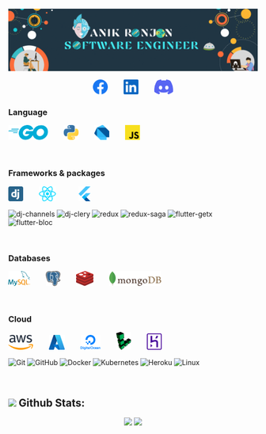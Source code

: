 [![](profile.gif)](https://github.com/AnikRonjon)


<p align="center">
    <a href="https://www.facebook.com/anikronjon.swe"></a><img src="vendor/facebook.svg" height="30px"></a>&emsp;&emsp;
    <a href="https://bd.linkedin.com/in/anikronjon"></a><img src="vendor/linkedin.svg" height="30px"></a>&emsp;&emsp;
    <a href="https://discord.com/users/Big%20Bull#7729"></a><img src="vendor/discord.svg" height="30px"></a>
</p>




### Language
<img src="vendor/go.svg" height="30">&emsp;&emsp;
<img src="vendor/python.svg" height="30">&emsp;&emsp;
<img src="vendor/dart.svg" height="30">&emsp;&emsp;
<img src="vendor/javascript.svg" height="30">&emsp;&emsp;


<br>

### Frameworks & packages
<img src="vendor/django-icon.svg" height="30">&emsp;&emsp;
<img src="vendor/react.svg" height="30">&emsp;&emsp;&emsp;
<img src="vendor/flutter.svg" height="30">&emsp;&emsp;&emsp;

![dj-channels](https://img.shields.io/badge/-Channels-511?&logo=Websocket&logoColor=F90)
![dj-clery](https://img.shields.io/badge/-Celery-511?&logo=Celery&logoColor=F90)
![redux](https://img.shields.io/badge/-Redux-511?&logo=Redux&logoColor=F90)
![redux-saga](https://img.shields.io/badge/-ReduxSaga-511?&logo=ReduxSaga&logoColor=F90)
![flutter-getx](https://img.shields.io/badge/-GetX-511?&logo=&logoColor=F90)
![flutter-bloc](https://img.shields.io/badge/-Bloc-511?&logo=Bloc&logoColor=F90)


<br>

### Databases
<img src="vendor/mysql.svg" height="30">&emsp;&emsp;
<img src="vendor/postgresql.svg" height="30">&emsp;&emsp;
<img src="vendor/redis.svg" height="30">&emsp;&emsp;
<img src="vendor/mongodb.svg" height="30">&emsp;&emsp;


<br>

### Cloud
<img src="vendor/aws.svg" height="30">&emsp;&emsp;
<img src="vendor/microsoft-azure.svg" height="30">&emsp;&emsp;
<img src="vendor/digital-ocean.svg" height="30">&emsp;&emsp;
<img src="vendor/linode.svg" width="30">&emsp;&emsp;
<img src="vendor/heroku.svg" width="30">


![Git](https://img.shields.io/badge/-Git-511?&logo=Git)
![GitHub](https://img.shields.io/badge/-GitHub-511?&logo=GitHub&logoColor=F90)
![Docker](https://img.shields.io/badge/-Docker-511?&logo=Docker)
![Kubernetes](https://img.shields.io/badge/-Kubernetes-511?&logo=Kubernetes)
![Heroku](https://img.shields.io/badge/-Heroku-511?&logo=Heroku&logoColor=F90)
![Linux](https://img.shields.io/badge/-Linux-511?&logo=Linux)


<br>

## <img src="https://media.giphy.com/media/ZCN6F3FAkwsyOGU2RS/giphy.gif" width="30"> **Github Stats:**
 <p align="center">
   <img width="45%" src="https://github-readme-streak-stats.herokuapp.com/?user=AnikRonjon&hide_border=false"/>
  <a href="https://github.com/AnikRonjon">
   <img width="45%" src="https://github-readme-stats.vercel.app/api?username=AnikRonjon&show_icons=true&count_private=true">
  </a>
 </p>
